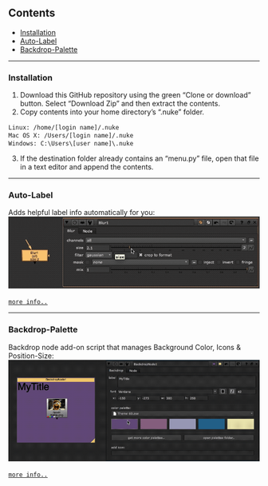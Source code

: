 
## Contents
* [Installation](#installation)
* [Auto-Label](#auto-label)
* [Backdrop-Palette](#backdrop-palette)


-------------------------------------------------------------------------------------------


### Installation 

1. Download this GitHub repository using the green “Clone or download” button. Select “Download Zip” and then extract the contents.
2. Copy contents into your home directory’s “.nuke” folder.
  ```
  Linux: /home/[login name]/.nuke
  Mac OS X: /Users/[login name]/.nuke
  Windows: C:\Users\[user name]\.nuke
  ```
3. If the destination folder already contains an “menu.py” file, open that file in a text editor and append the contents.


-------------------------------------------------------------------------------------------


### Auto-Label

Adds helpful label info automatically for you:
![](/docs/autolabel/blur_node.gif)

[`more info..`](https://github.com/mb0rt/Nuke-NodeHelpers/wiki/2.0-Auto-Label)


-------------------------------------------------------------------------------------------


### Backdrop-Palette

Backdrop node add-on script that manages Background Color, Icons & Position-Size:
![](/docs/backdrop_palette/change_colors.gif)

[`more info..`](https://github.com/mb0rt/Nuke-NodeHelpers/wiki/3.0-Backdrop-Palette)
